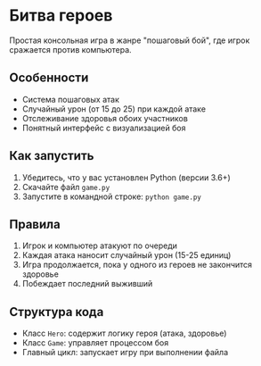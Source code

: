 # Битва героев

Простая консольная игра в жанре "пошаговый бой", где игрок сражается против компьютера.

## Особенности

- Система пошаговых атак
- Случайный урон (от 15 до 25) при каждой атаке
- Отслеживание здоровья обоих участников
- Понятный интерфейс с визуализацией боя

## Как запустить

1. Убедитесь, что у вас установлен Python (версии 3.6+)
2. Скачайте файл `game.py`
3. Запустите в командной строке:
   `python game.py`

## Правила

1. Игрок и компьютер атакуют по очереди
2. Каждая атака наносит случайный урон (15-25 единиц)
3. Игра продолжается, пока у одного из героев не закончится здоровье
4. Побеждает последний выживший

## Структура кода

- Класс `Hero`: содержит логику героя (атака, здоровье)
- Класс `Game`: управляет процессом боя
- Главный цикл: запускает игру при выполнении файла
